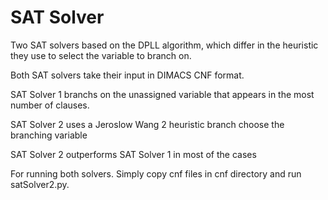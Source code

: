 # SAT Solver

Two SAT solvers based on the DPLL algorithm, which differ in the heuristic they use to select the variable to branch on. 

Both SAT solvers take their input in DIMACS CNF format. 

SAT Solver 1 branchs on the unassigned variable that appears in the most number of clauses. 

SAT Solver 2 uses a Jeroslow Wang 2 heuristic branch choose the branching variable 

SAT Solver 2 outperforms SAT Solver 1 in most of the cases

For running both solvers. Simply copy cnf files in cnf directory and run satSolver2.py.
